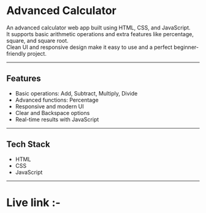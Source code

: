 

# Advanced Calculator

An advanced calculator web app built using HTML, CSS, and JavaScript.  
It supports basic arithmetic operations and extra features like percentage, square, and square root.  
Clean UI and responsive design make it easy to use and a perfect beginner-friendly project.

---

## Features
- Basic operations: Add, Subtract, Multiply, Divide
- Advanced functions: Percentage
- Responsive and modern UI
- Clear and Backspace options
- Real-time results with JavaScript

---

## Tech Stack
- HTML
- CSS
- JavaScript

---

# Live link :- 
